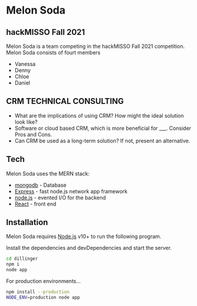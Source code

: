 # Melon Soda
## hackMISSO Fall 2021

Melon Soda is a team competing in the hackMISSO Fall 2021 competition.
Melon Soda consists of fourt members

- Vanessa  
- Denny
- Chloe
- Daniel

## CRM TECHNICAL CONSULTING
- What are the implications of using CRM? How might the ideal solution look like?
- Software or cloud based CRM, which is more beneficial for ___. Consider Pros and Cons.
- Can CRM be used as a long-term solution? If not, present an alternative.

## Tech
Melon Soda uses the MERN stack:
- [mongodb](https://www.mongodb.com/cloud/atlas/lp/try2?utm_content=rsatest101321_exp_rsaad&utm_source=google&utm_campaign=gs_americas_united_states_search_core_brand_atlas_desktop_rsaexp2&utm_term=mongodb&utm_medium=cpc_paid_search&utm_ad=e&utm_ad_campaign_id=14931263937&adgroup=129255360958&gclid=CjwKCAiAm7OMBhAQEiwArvGi3Ik1lPjVtBvVGaCaT-jI8P5yntnW3cvlVHWCDmnguGtlK7kcdomJiBoCeMoQAvD_BwE) - Database
- [Express](https://expressjs.com/) - fast node.js network app framework
- [node.js](https://nodejs.org/en/) - evented I/O for the backend
- [React](https://reactjs.org/docs/context.html) - front end 

## Installation

Melon Soda requires [Node.js](https://nodejs.org/) v10+ to run the following program.

Install the dependencies and devDependencies and start the server.

```sh
cd dillinger
npm i
node app
```

For production environments...

```sh
npm install --production
NODE_ENV=production node app
```
